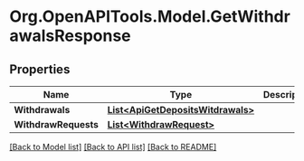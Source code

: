 # Org.OpenAPITools.Model.GetWithdrawalsResponse
## Properties

Name | Type | Description | Notes
------------ | ------------- | ------------- | -------------
**Withdrawals** | [**List&lt;ApiGetDepositsWitdrawals&gt;**](ApiGetDepositsWitdrawals.md) |  | [optional] 
**WithdrawRequests** | [**List&lt;WithdrawRequest&gt;**](WithdrawRequest.md) |  | [optional] 

[[Back to Model list]](../README.md#documentation-for-models) [[Back to API list]](../README.md#documentation-for-api-endpoints) [[Back to README]](../README.md)

